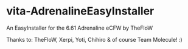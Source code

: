 # vita-AdrenalineEasyInstaller
An EasyInstaller for the 6.61 Adrenaline eCFW by TheFloW

Thanks to: TheFloW, Xerpi, Yoti, Chihiro & of course Team Molecule! :)

